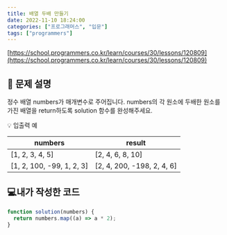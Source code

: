 ```yaml
---
title: 배열 두배 만들기
date: 2022-11-10 18:24:00
categories: ["프로그래머스", "입문"]
tags: ["programmers"]
---
```


[https://school.programmers.co.kr/learn/courses/30/lessons/120809](https://school.programmers.co.kr/learn/courses/30/lessons/120809)

## 📔 문제 설명

정수 배열 numbers가 매개변수로 주어집니다. numbers의 각 원소에 두배한 원소를 가진 배열을 return하도록 solution 함수를 완성해주세요.

💡 입출력 예

| numbers                   | result                     |
| ------------------------- | -------------------------- |
| [1, 2, 3, 4, 5]           | [2, 4, 6, 8, 10]           |
| [1, 2, 100, -99, 1, 2, 3] | [2, 4, 200, -198, 2, 4, 6] |

## 💻내가 작성한 코드

```js
function solution(numbers) {
  return numbers.map((a) => a * 2);
}
```
